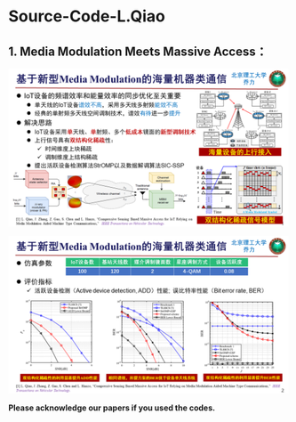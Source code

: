 # Source-Code-L.Qiao

## 1. Media Modulation Meets Massive Access：

![image](https://raw.githubusercontent.com/gaozhen16/Source-Code-L.Qiao/main/assets/TVT1.PNG)


![image](https://raw.githubusercontent.com/gaozhen16/Source-Code-L.Qiao/main/assets/TVT2.PNG)

**Please  acknowledge our papers if you used the codes.**
